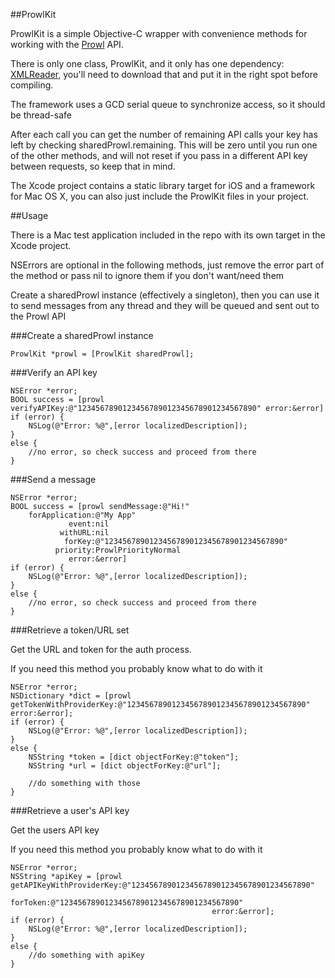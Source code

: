 ##ProwlKit



ProwlKit is a simple Objective-C wrapper with convenience methods for working with the [Prowl](http://prowlapp.com) API.

There is only one class, ProwlKit, and it only has one dependency: [XMLReader](https://github.com/bcaccinolo/XML-to-NSDictionary), you'll need to download that and put it in the right spot before compiling. 

The framework uses a GCD serial queue to synchronize access, so it should be thread-safe

After each call you can get the number of remaining API calls your key has left by checking sharedProwl.remaining. This will be zero until you run one of the other methods, and will not reset if you pass in a different API key between requests, so keep that in mind.

The Xcode project contains a static library target for iOS and a framework for Mac OS X, you can also just include the ProwlKit files in your project.


##Usage

There is a Mac test application included in the repo with its own target in the Xcode project.

NSErrors are optional in the following methods, just remove the error part of the method or pass nil to ignore them if you don't want/need them

Create a sharedProwl instance (effectively a singleton), then you can use it to send messages from any thread and they will be queued and sent out to the Prowl API

###Create a sharedProwl instance

    ProwlKit *prowl = [ProwlKit sharedProwl];



###Verify an API key

    NSError *error;
    BOOL success = [prowl verifyAPIKey:@"1234567890123456789012345678901234567890" error:&error]
    if (error) {
        NSLog(@"Error: %@",[error localizedDescription]);
    }
    else {
        //no error, so check success and proceed from there
    }

###Send a message

    NSError *error;
    BOOL success = [prowl sendMessage:@"Hi!"
        forApplication:@"My App" 
                 event:nil 
               withURL:nil 
                forKey:@"1234567890123456789012345678901234567890" 
              priority:ProwlPriorityNormal
                 error:&error]
    if (error) {
        NSLog(@"Error: %@",[error localizedDescription]);
    }
    else {
        //no error, so check success and proceed from there
    }
    
###Retrieve a token/URL set 

Get the URL and token for the auth process.

If you need this method you probably know what to do with it

    NSError *error;
    NSDictionary *dict = [prowl getTokenWithProviderKey:@"1234567890123456789012345678901234567890" error:&error];
    if (error) {
        NSLog(@"Error: %@",[error localizedDescription]);
    }
    else {
        NSString *token = [dict objectForKey:@"token"];
        NSString *url = [dict objectForKey:@"url"];
        
        //do something with those
    }

###Retrieve a user's API key

Get the users API key 

If you need this method you probably know what to do with it

    NSError *error;
    NSString *apiKey = [prowl getAPIKeyWithProviderKey:@"1234567890123456789012345678901234567890" 
                                              forToken:@"1234567890123456789012345678901234567890" 
                                                 error:&error];
    if (error) {
        NSLog(@"Error: %@",[error localizedDescription]);
    }
    else {
        //do something with apiKey
    }                                                 

    
